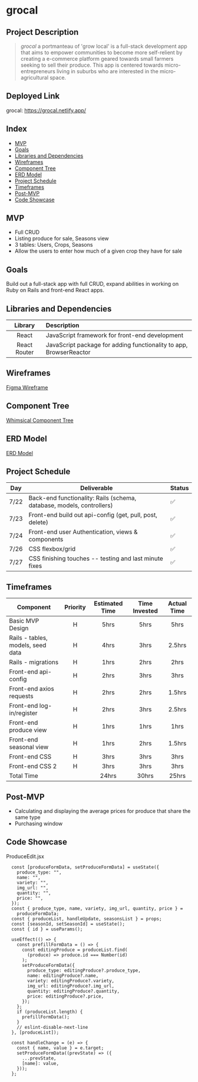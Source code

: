 # grocal

## Project Description
>*grocal* a portmanteau of 'grow local' is a full-stack development app that aims to empower communities to become more self-relient by creating a e-commerce platform geared towards small farmers seeking to sell their produce. This app is centered towards micro-entrepreneurs living in suburbs who are interested in the micro-agricultural space. 

## Deployed Link
grocal: https://grocal.netlify.app/

## Index
- [MVP](#mvp)
- [Goals](#goals)
- [Libraries and Dependencies](#libraries-and-dependencies)
- [Wireframes](#wireframes)
- [Component Tree](#component-tree)
- [ERD Model](#erd-model)
- [Project Schedule](#project-schedule)
- [Timeframes](#timeframes)
- [Post-MVP](#post-mvp)
- [Code Showcase](#code-showcase)

## MVP
- Full CRUD
- Listing produce for sale, Seasons view
- 3 tables: Users, Crops, Seasons
- Allow the users to enter how much of a given crop they have for sale

## Goals
Build out a full-stack app with full CRUD, expand abilities in working on Ruby on Rails and front-end React apps.


## Libraries and Dependencies
|     Library      | Description                                |
| :--------------: | :----------------------------------------- |
|      React       | JavaScript framework for front-end development |
|   React Router   | JavaScript package for adding functionality to app, BrowserReactor |


## Wireframes
<a href='https://www.figma.com/file/eVBHnbdho0O0FrirErYWKk/grocal?node-id=0%3A1' rel="nofollow" target='blank'>Figma Wireframe</a>


## Component Tree
<a href='https://whimsical.com/grocal-G97Wpuj6Xv6KfTbG9ZSPAP' rel="nofollow" target='blank'>Whimsical Component Tree</a>


## ERD Model
<a href='https://drive.google.com/file/d/11n--amiR6rYcQT9z_-Kgp2VnnkwcQuYM/view?usp=sharing' rel="nofollow" target='blank'>ERD Model</a>


## Project Schedule
| Day        | Deliverable                                                | Status     |
| ----- | --------------------------------------------------------------- | ---------- |
| 7/22  | Back-end functionality: Rails (schema, database, models, controllers)  | ✅  |
| 7/23  | Front-end build out api-config (get, pull, post, delete) | ✅  |
| 7/24  | Front-end user Authentication, views & components | ✅  |
| 7/26  | CSS flexbox/grid | ✅  |
| 7/27  | CSS finishing touches -- testing and last minute fixes |  ✅ |


## Timeframes
| Component                            | Priority | Estimated Time | Time Invested | Actual Time |
| ------------------------------------ | :------: | :------------: | :-----------: | :---------: |
| Basic MVP Design                     |   H      |      5hrs      |    5hrs       |     5hrs    |
| Rails - tables, models, seed data    |   H      |      4hrs      |    3hrs       |    2.5hrs   |
| Rails - migrations                   |   H      |      1hrs      |    2hrs       |    2hrs     |
| Front-end api-config                 |   H      |      2hrs      |    3hrs       |    3hrs     |
| Front-end axios requests             |   H      |      2hrs      |    2hrs       |    1.5hrs   |
| Front-end log-in/register            |   H      |      2hrs      |    3hrs       |    2.5hrs   |
| Front-end produce view               |   H      |      1hrs      |    1hrs       |    1hrs     |
| Front-end seasonal view              |   H      |      1hrs      |    2hrs       |    1.5hrs   |
| Front-end CSS                        |   H      |      3hrs      |    3hrs       |    3hrs     |
| Front-end CSS 2                      |   H      |      3hrs      |    3hrs       |    3hrs     |
| Total Time                           |          |     24hrs      |    30hrs      |    25hrs    |


## Post-MVP
- Calculating and displaying the average prices for produce that share the same type
- Purchasing window


## Code Showcase
ProduceEdit.jsx
```
  const [produceFormData, setProduceFormData] = useState({
    produce_type: "",
    name: "",
    variety: "",
    img_url: "",
    quantity: "",
    price: "",
  });
  const { produce_type, name, variety, img_url, quantity, price } =
    produceFormData;
  const { produceList, handleUpdate, seasonsList } = props;
  const [seasonId, setSeasonId] = useState();
  const { id } = useParams();

  useEffect(() => {
    const prefillFormData = () => {
      const editingProduce = produceList.find(
        (produce) => produce.id === Number(id)
      );
      setProduceFormData({
        produce_type: editingProduce?.produce_type,
        name: editingProduce?.name,
        variety: editingProduce?.variety,
        img_url: editingProduce?.img_url,
        quantity: editingProduce?.quantity,
        price: editingProduce?.price,
      });
    };
    if (produceList.length) {
      prefillFormData();
    }
    // eslint-disable-next-line
  }, [produceList]);

  const handleChange = (e) => {
    const { name, value } = e.target;
    setProduceFormData((prevState) => ({
      ...prevState,
      [name]: value,
    }));
  };
```